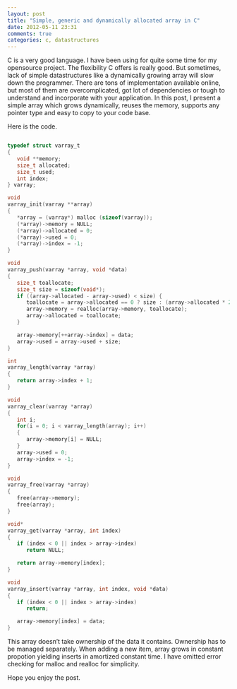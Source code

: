 ```yaml
---
layout: post
title: "Simple, generic and dynamically allocated array in C"
date: 2012-05-11 23:31
comments: true
categories: c, datastructures
---
```


C is a very good language. I have been using for quite some time for my opensource project. The flexibility C offers is really good. But sometimes, lack of simple datastructures like a dynamically growing array will slow down the programmer. There are tons of implementation available online, but most of them are overcomplicated, got lot of dependencies or tough to understand and incorporate with your application. In this post, I present a simple array which grows dynamically, reuses the memory, supports any pointer type and easy to copy to your code base.

Here is the code.

```c

typedef struct varray_t
{
   void **memory;
   size_t allocated;
   size_t used;
   int index;
} varray;

void
varray_init(varray **array)
{
   *array = (varray*) malloc (sizeof(varray));
   (*array)->memory = NULL;
   (*array)->allocated = 0;
   (*array)->used = 0;
   (*array)->index = -1;
}

void
varray_push(varray *array, void *data)
{
   size_t toallocate;
   size_t size = sizeof(void*);
   if ((array->allocated - array->used) < size) {
      toallocate = array->allocated == 0 ? size : (array->allocated * 2);
      array->memory = realloc(array->memory, toallocate);
      array->allocated = toallocate;
   }

   array->memory[++array->index] = data;
   array->used = array->used + size;
}

int
varray_length(varray *array)
{
   return array->index + 1;
}

void
varray_clear(varray *array)
{
   int i;
   for(i = 0; i < varray_length(array); i++)
   {
      array->memory[i] = NULL;
   }
   array->used = 0;
   array->index = -1;
}

void
varray_free(varray *array)
{
   free(array->memory);
   free(array);
}

void*
varray_get(varray *array, int index)
{
   if (index < 0 || index > array->index)
      return NULL;

   return array->memory[index];
}

void
varray_insert(varray *array, int index, void *data)
{
   if (index < 0 || index > array->index)
      return;

   array->memory[index] = data;
}
```

This array doesn’t take ownership of the data it contains. Ownership has to be managed separately. When adding a new item, array grows in constant propotion yielding inserts in amortized constant time. I have omitted error checking for malloc and realloc for simplicity.

Hope you enjoy the post.
